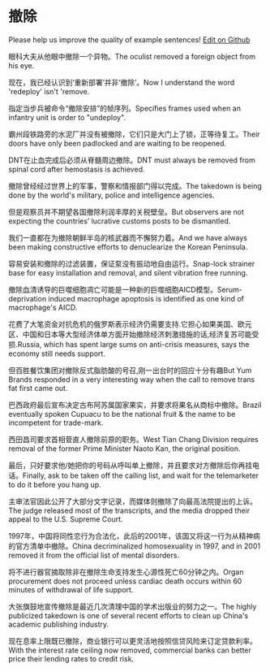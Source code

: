 # 撤除

Please help us improve the quality of example sentences! [Edit on Github](https://github.com/jiyushe/jiyu-example-sentence-source/blob/main/chinese/chechu.md)

<p><span class="chinese">眼科大夫从他眼中撤除一个异物。</span><span class="english">The oculist removed a foreign object from his eye.</span></p>

<p><span class="chinese">现在，我已经认识到‘重新部署’并非‘撤除’。</span><span class="english">Now I understand the word 'redeploy' isn't 'remove.</span></p>

<p><span class="chinese">指定当步兵被命令“撤除安排”的帧序列。</span><span class="english">Specifies frames used when an infantry unit is order to "undeploy".</span></p>

<p><span class="chinese">霸州段铁路旁的水泥厂并没有被撤除，它们只是大门上了锁，正等待复工。</span><span class="english">Their doors have only been padlocked and are waiting to be reopened.</span></p>

<p><span class="chinese">DNT在止血完成后必须从脊髓周边撤除。</span><span class="english">DNT must always be removed from spinal cord after hemostasis is achieved.</span></p>

<p><span class="chinese">撤除曾经经过世界上的军事，警察和情报部门得以完成。</span><span class="english">The takedown is being done by the world's military, police and intelligence agencies.</span></p>

<p><span class="chinese">但是观察员并不期望各国撤除利润丰厚的关税壁垒。</span><span class="english">But observers are not expecting the countries’ lucrative customs posts to be dismantled.</span></p>

<p><span class="chinese">我们一直都在为撤除朝鲜半岛的核武器而不懈努力着。</span><span class="english">And we have always been making constructive efforts to denuclearize the Korean Peninsula.</span></p>

<p><span class="chinese">容易安装和撤除的过滤装置，保证泵没有振动地自由运行。</span><span class="english">Snap-lock strainer base for easy installation and removal, and silent vibration free running.</span></p>

<p><span class="chinese">撤除血清诱导的巨噬细胞凋亡可能是一种新的巨噬细胞AICD模型。</span><span class="english">Serum-deprivation induced macrophage apoptosis is identified as one kind of macrophage's AICD.</span></p>

<p><span class="chinese">花费了大笔资金对抗危机的俄罗斯表示经济仍需要支持.它担心如果美国、欧元区、中国和日本等大型经济体单方面开始撤除经济刺激措施的话,经济复苏可能受损.</span><span class="english">Russia, which has spent large sums on anti-crisis measures, says the economy still needs support.</span></p>

<p><span class="chinese">但百胜餐饮集团对撤除反式脂肪酸的号召,刚一出台时的回应十分有趣</span><span class="english">But Yum Brands responded in a very interesting way when the call to remove trans fat first came out.</span></p>

<p><span class="chinese">巴西政府最后宣布决定古布阿苏属国家果实，并要求将果名从商标中撤除。</span><span class="english">Brazil eventually spoken Cupuacu to be the national fruit & the name to be incompetent for trade-mark.</span></p>

<p><span class="chinese">西田昌司要求首相菅直人撤除前原的职务。</span><span class="english">West Tian Chang Division requires removal of the former Prime Minister Naoto Kan, the original position.</span></p>

<p><span class="chinese">最后，只好要求他/她把你的号码从呼叫单上撤除，并且要求对方撤除后你再挂电话。</span><span class="english">Finally, ask to be taken off the calling list, and wait for the telemarketer to do it before you hang up.</span></p>

<p><span class="chinese">主审法官因此公开了大部分文字记录，而媒体则撤除了向最高法院提出的上诉。</span><span class="english">The judge released most of the transcripts, and the media dropped their appeal to the U.S. Supreme Court.</span></p>

<p><span class="chinese">1997年，中国将同性恋行为合法化，此后的2001年，该国又将这一行为从精神病的官方清单中撤除。</span><span class="english">China decriminalized homosexuality in 1997, and in 2001 removed it from the official list of mental disorders.</span></p>

<p><span class="chinese">将不进行器官摘取除非在撤除生命支持发生心源性死亡60分钟之内。</span><span class="english">Organ procurement does not proceed unless cardiac death occurs within 60 minutes of withdrawal of life support.</span></p>

<p><span class="chinese">大张旗鼓地宣传撤除是最近几次清理中国的学术出版业的努力之一。</span><span class="english">The highly publicized takedown is one of several recent efforts to clean up China's academic publishing industry.</span></p>

<p><span class="chinese">现在息率上限既已撤除，商业银行可以更灵活地按照信贷风险来订定贷款利率。</span><span class="english">With the interest rate ceiling now removed, commercial banks can better price their lending rates to credit risk.</span></p>

